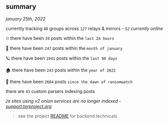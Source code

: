 
## summary
_january 25th, 2022_

currently tracking `88` groups across `127` relays & mirrors - _`52` currently online_

⏲ there have been `34` posts within the `last 24 hours`

🦈 there have been `247` posts within the `month of january`

🪐 there have been `1041` posts within the `last 90 days`

🏚 there have been `243` posts within the `year of 2022`

🦕 there have been `2604` posts `since the dawn of ransomwatch`

there are `43` custom parsers indexing posts

_`20` sites using v2 onion services are no longer indexed - [support.torproject.org](https://support.torproject.org/onionservices/v2-deprecation/)_

> see the project [README](https://github.com/thetanz/ransomwatch#ransomwatch--) for backend technicals
